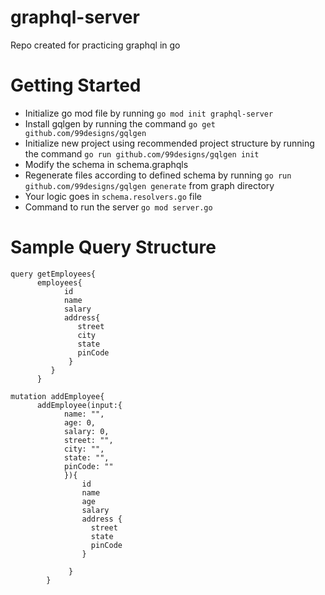 # graphql-server
Repo created for practicing graphql in go

# Getting Started
* Initialize go mod file by running `go mod init graphql-server`
* Install gqlgen by running the command `go get github.com/99designs/gqlgen`
* Initialize new project using recommended project structure by running the command `go run github.com/99designs/gqlgen init`
* Modify the schema in schema.graphqls 
* Regenerate files according to defined schema by running `go run github.com/99designs/gqlgen generate` from graph directory 
* Your logic goes in `schema.resolvers.go` file
* Command to run the server `go mod server.go`

# Sample Query Structure 
```
query getEmployees{
      employees{
            id
            name
            salary
            address{
               street
               city
               state
               pinCode
             }
         }
      }

mutation addEmployee{
      addEmployee(input:{
            name: "",
            age: 0,
            salary: 0,
            street: "",
            city: "",
            state: "",
            pinCode: ""
            }){
                id
                name
                age
                salary
                address {
                  street
                  state
                  pinCode
                }

             }
        }

```
